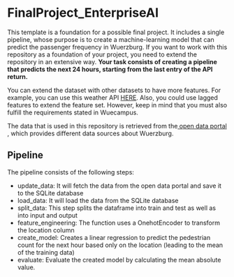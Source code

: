 # FinalProject_EnterpriseAI
This template is a foundation for a possible final project. It includes a single pipeline, whose purpose is to create a machine-learning model that can predict the passenger frequency in Wuerzburg. If you want to work with this repository as a foundation of your project, you need to extend the repository in an extensive way.
**Your task consists of creating a pipeline that predicts the next 24 hours, starting from the last entry of the API return.** 

You can extend the dataset with other datasets to have more features. For example, you can use this weather API <a href="https://openweathermap.org/api"> HERE</a>. Also, you could use lagged features to extend the feature set. However, keep in mind that you must also fulfill the requirements stated in Wuecampus.

The data that is used in this repository is retrieved from the<a href="https://opendata.wuerzburg.de/explore/?refine.publisher=Stadt+Würzburg&sort=modified"> open data portal </a>, which provides different data sources about Wuerzburg.


## Pipeline
The pipeline consists of the following steps:
- update_data: It will fetch the data from the open data portal and save it to the SQLite database
- load_data: It will load the data from the SQLite database
- split_data: This step splits the dataframe into train and test as well as into input and output
- feature_engineering: The function uses a OnehotEncoder to transform the location column
- create_model: Creates a linear regression to predict the pedestrian count for the next hour based only on the location (leading to the mean of the training data)
- evaluate: Evaluate the created model by calculating the mean absolute value.
